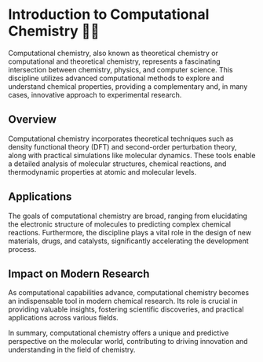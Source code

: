 # Introduction to Computational Chemistry 👨‍🔬

Computational chemistry, also known as theoretical chemistry or computational and theoretical chemistry, represents a fascinating intersection between chemistry, physics, and computer science. This discipline utilizes advanced computational methods to explore and understand chemical properties, providing a complementary and, in many cases, innovative approach to experimental research.

## Overview

Computational chemistry incorporates theoretical techniques such as density functional theory (DFT) and second-order perturbation theory, along with practical simulations like molecular dynamics. These tools enable a detailed analysis of molecular structures, chemical reactions, and thermodynamic properties at atomic and molecular levels.

## Applications

The goals of computational chemistry are broad, ranging from elucidating the electronic structure of molecules to predicting complex chemical reactions. Furthermore, the discipline plays a vital role in the design of new materials, drugs, and catalysts, significantly accelerating the development process.

## Impact on Modern Research

As computational capabilities advance, computational chemistry becomes an indispensable tool in modern chemical research. Its role is crucial in providing valuable insights, fostering scientific discoveries, and practical applications across various fields.

In summary, computational chemistry offers a unique and predictive perspective on the molecular world, contributing to driving innovation and understanding in the field of chemistry.

